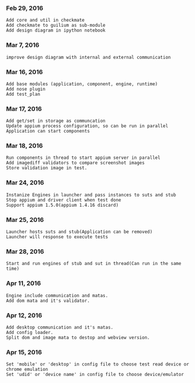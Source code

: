 ### Feb 29, 2016
    Add core and util in checkmate
    Add checkmate to guilium as sub-module
    Add design diagram in ipython notebook

### Mar 7, 2016
    improve design diagram with internal and external communication

### Mar 16, 2016
    Add base modules (application, component, engine, runtime)
    Add nose plugin
    Add test_plan

### Mar 17, 2016
    Add get/set in storage as communcation
    Update appium process configuration, so can be run in parallel  
    Application can start components

### Mar 18, 2016
    Run components in thread to start appium server in parallel
    Add imagediff validators to compare screenshot images
    Store validation image in test.

### Mar 24, 2016
    Instanize Engines in launcher and pass instances to suts and stub
    Stop appium and driver client when test done
    Support appium 1.5.0(appium 1.4.16 discard)

### Mar 25, 2016
    Launcher hosts suts and stub(Application can be removed)
    Launcher will response to execute tests

### Mar 28, 2016
    Start and run engines of stub and sut in thread(Can run in the same time)

### Apr 11, 2016
    Engine include communication and matas.
    Add dom mata and it's validator.

### Apr 12, 2016
    Add desktop communication and it's matas.
    Add config loader.
    Split dom and image mata to destop and webview version.

### Apr 15, 2016
    Set 'mobile' or 'desktop' in config file to choose test read device or chrome emulation
    Set 'udid' or 'device name' in config file to choose device/emulator
